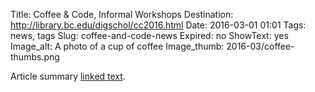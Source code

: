 Title: Coffee & Code, Informal Workshops
Destination: http://library.bc.edu/digschol/cc2016.html
Date: 2016-03-01 01:01 
Tags: news, tags 
Slug: coffee-and-code-news
Expired: no
ShowText: yes
Image_alt: A photo of a cup of coffee
Image_thumb: 2016-03/coffee-thumbs.png

Article summary [linked text](http://www.google.com).
